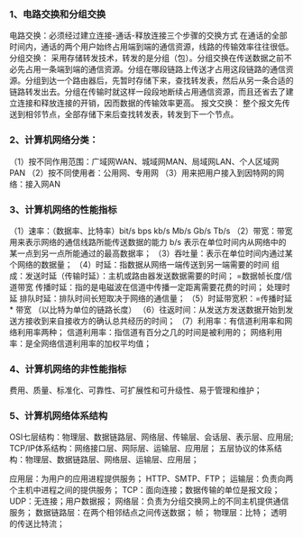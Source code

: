 ### 1、电路交换和分组交换
  电路交换：必须经过建立连接-通话-释放连接三个步骤的交换方式
    在通话的全部时间内，通话的两个用户始终占用端到端的通信资源，线路的传输效率往往很低。
  分组交换：
    采用存储转发技术，转发的是分组（包）。分组交换在传送数据之前不必先占用一条端到端的通信资源。分组在哪段链路上传送才占用这段链路的通信资源。分组到达一个路由器后，先暂时存储下来，查找转发表，然后从另一条合适的链路转发出去。分组在传输时就这样一段段地断续占用通信资源，而且还省去了建立连接和释放连接的开销，因而数据的传输效率更高。
  报文交换：
    整个报文先传送到相邻节点，全部存储下来后查找转发表，转发到下一个节点。

### 2、计算机网络分类：
  （1）按不同作用范围：广域网WAN、城域网MAN、局域网LAN、个人区域网PAN
  （2）按不同使用者：公用网、专用网
  （3）用来把用户接入到因特网的网络：接入网AN

### 3、计算机网络的性能指标
  （1）速率：（数据率、比特率）bit/s bps kb/s Mb/s Gb/s Tb/s
  （2）带宽：带宽用来表示网络的通信线路所能传送数据的能力  b/s 表示在单位时间内从网络中的某一点到另一点所能通过的最高数据率；
  （3）吞吐量：表示在单位时间内通过某个网络的数据量；
  （4）时延：指数据从网络一端传送到另一端需要的时间
    组成：发送时延（传输时延）：主机或路由器发送数据需要的时间； =数据帧长度/信道带宽
        传播时延：指的是电磁波在信道中传播一定距离需要花费的时间；
        处理时延
        排队时延：排队时间长短取决于网络的通信量；
    （5）时延带宽积：=传播时延 * 带宽  （以比特为单位的链路长度）
    （6）往返时间：从发送方发送数据开始到发送方接收到来自接收方的确认总共经历的时间；
    （7）利用率：有信道利用率和网络利用率两种；
        信道利用率：指信道有百分之几的时间是被利用的；
        网络利用率：是全网络信道利用率的加权平均值；

### 4、计算机网络的非性能指标
  费用、质量、标准化、可靠性、可扩展性和可升级性、易于管理和维护；

### 5、计算机网络体系结构
  OSI七层结构：物理层、数据链路层、网络层、传输层、会话层、表示层、应用层;
  TCP/IP体系结构：网络接口层、网际层、运输层、应用层；
  五层协议的体系结构：物理层、数据链路层、网络层、运输层、应用层；

  应用层：为用户的应用进程提供服务； HTTP、SMTP、FTP；
  运输层：负责向两个主机中进程之间的提供服务；
    TCP：面向连接；数据传输的单位是报文段；
    UDP：无连接；用户数据报；
  网络层：负责为分组交换网上的不同主机提供通信服务；
  数据链路层：在两个相邻结点之间传送数据； 帧；
  物理层：比特； 透明的传送比特流；